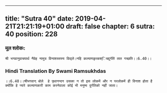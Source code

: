 
---
title: "Sutra 40"
date: 2019-04-21T21:21:19+01:00
draft: false
chapter: 6
sutra: 40
position: 228
---
### मूल श्लोकः:
```
श्री भगवानुवाचपार्थ नैवेह नामुत्र विनाशस्तस्य विद्यते।नहि कल्याणकृत्कश्िचद्दुर्गतिं तात गच्छति।।6.40।।

```

### Hindi Translation By Swami Ramsukhdas
```
।।6.40।।श्रीभगवान् बोले  हे पृथानन्दन उसका न तो इस लोकमें और न परलोकमें ही विनाश होता है क्योंकि हे प्यारे कल्याणकारी काम करनेवाला कोई भी मनुष्य दुर्गतिको नहीं जाता। 

```

